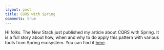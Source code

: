 ```yaml
---
layout: post
title: CQRS with Spring
comments: true
---
```


<p style="text-align:justify;">
Hi folks. The New Stack just published my article about CQRS with Spring. It is a full story about how, when and why to do apply this pattern with various tools from Spring ecosystem. You can find it <a href="https://thenewstack.io/how-cqrs-works-with-spring-tools/">here</a>.
</p>

